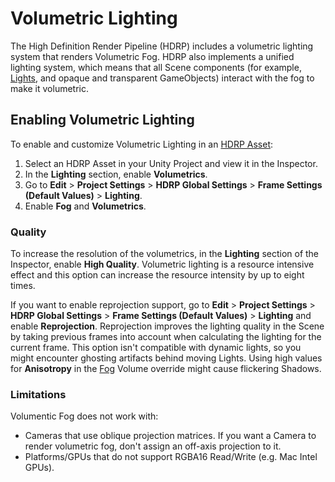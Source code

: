 # Volumetric Lighting

The High Definition Render Pipeline (HDRP) includes a volumetric lighting system that renders Volumetric Fog. HDRP also implements a unified lighting system, which means that all Scene components (for example, [Lights](Light-Component.md), and opaque and transparent GameObjects) interact with the fog to make it volumetric.

## Enabling Volumetric Lighting

To enable and customize Volumetric Lighting in an [HDRP Asset](HDRP-Asset.md):

1. Select an HDRP Asset in your Unity Project and view it in the Inspector.
2. In the **Lighting** section, enable **Volumetrics**.
3. Go to **Edit** > **Project Settings** > **HDRP Global Settings** > **Frame Settings (Default Values)** > **Lighting**.
4. Enable **Fog** and **Volumetrics**.

### Quality

To increase the resolution of the volumetrics, in the **Lighting** section of the Inspector, enable **High Quality**. Volumetric lighting is a resource intensive effect and this option can increase the resource intensity by up to eight times.

If you want to enable reprojection support, go to **Edit** > **Project Settings** > **HDRP Global Settings** > **Frame Settings (Default Values)** >  **Lighting** and enable **Reprojection**. Reprojection improves the lighting quality in the Scene by taking previous frames into account when calculating the lighting for the current frame. This option isn't compatible with dynamic lights, so you might encounter ghosting artifacts behind moving Lights. Using high values for **Anisotropy** in the [Fog](Override-Fog.md) Volume override might cause flickering Shadows.

### Limitations

Volumentic Fog does not work with:

* Cameras that use oblique projection matrices. If you want a Camera to render volumetric fog, don't assign an off-axis projection to it.
* Platforms/GPUs that do not support RGBA16 Read/Write (e.g. Mac Intel GPUs).
